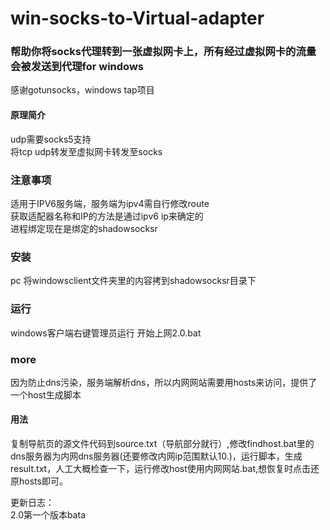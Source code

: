 # win-socks-to-Virtual-adapter
<h3>帮助你将socks代理转到一张虚拟网卡上，所有经过虚拟网卡的流量会被发送到代理for windows </h3>
<p>感谢gotunsocks，windows tap项目  <br>
<h4>原理简介</h4>
<p>udp需要socks5支持<br>
将tcp udp转发至虚拟网卡转发至socks</p>
<h3>注意事项</h3>
适用于IPV6服务端，服务端为ipv4需自行修改route<br>
获取适配器名称和IP的方法是通过ipv6 ip来确定的<br>
进程绑定现在是绑定的shadowsocksr<br></p>
<h3>安装</h3>
<p>pc 将windowsclient文件夹里的内容拷到shadowsocksr目录下</p>
<h3>运行</h3>
windows客户端右键管理员运行 开始上网2.0.bat</p>
<h3>more</h3>
<p>因为防止dns污染，服务端解析dns，所以内网网站需要用hosts来访问，提供了一个host生成脚本</p>
<h4>用法</h4>
复制导航页的源文件代码到source.txt（导航部分就行）,修改findhost.bat里的dns服务器为内网dns服务器(还要修改内网ip范围默认10.)，运行脚本，生成result.txt，人工大概检查一下，运行修改host使用内网网站.bat,想恢复时点击还原hosts即可。
<p>更新日志：<br>
2.0第一个版本bata
</p>
